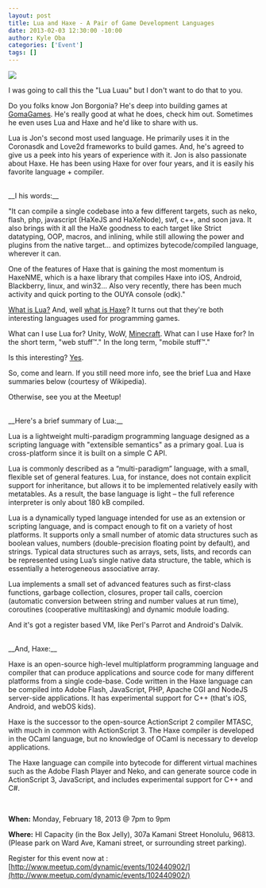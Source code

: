 ```yaml
--- 
layout: post
title: Lua and Haxe - A Pair of Game Development Languages
date: 2013-02-03 12:30:00 -10:00
author: Kyle Oba
categories: ['Event']
tags: []
---
```


<img src="http://photos4.meetupstatic.com/photos/event/c/5/f/0/global_119870672.jpeg"></img>

I was going to call this the "Lua Luau" but I don't want to do that to you.

Do you folks know Jon Borgonia?  He's deep into building games at [GomaGames](http://gomagames.com/).  He's really good at what he does, check him out.  Sometimes he even uses Lua and Haxe and he'd like to share with us.

Lua is Jon's second most used language. He primarily uses it in the Coronasdk and Love2d frameworks to build games.  And, he's agreed to give us a peek into his years of experience with it.  Jon is also passionate about Haxe.  He has been using Haxe for over four years, and it is easily his favorite language + compiler.

<br/>
__I his words:__

"It can compile a single codebase into a few different targets, such as neko, flash, php, javascript (HaXeJS and HaXeNode), swf, c++, and soon java. It also brings with it all the HaXe goodness to each target like Strict datatyping, OOP, macros, and inlining, while still allowing the power and plugins from the native target... and optimizes bytecode/compiled language, wherever it can.

One of the features of Haxe that is gaining the most momentum is HaxeNME, which is a haxe library that compiles Haxe into iOS, Android, Blackberry, linux, and win32... Also very recently, there has been much activity and quick porting to the OUYA console (odk)."

[What is Lua?](http://goo.gl/XswD6) And, well [what is Haxe](http://en.wikipedia.org/wiki/Haxe)? It turns out that they're both interesting languages used for programming games.

What can I use Lua for? Unity, WoW, [Minecraft](http://www.simonmonk.org/?page_id=253). What can I use Haxe for? In the short term, "web stuff™."  In the long term, "mobile stuff™."

Is this interesting? [Yes](http://gifs.gifbin.com/20048442yu.gif).

So, come and learn.  If you still need more info, see the brief Lua and Haxe summaries below (courtesy of Wikipedia).

Otherwise, see you at the Meetup!

 
<br/>
__Here's a brief summary of Lua:__

Lua is a lightweight multi-paradigm programming language designed as a scripting language with "extensible semantics" as a primary goal. Lua is cross-platform since it is built on a simple C API.

Lua is commonly described as a “multi-paradigm” language, with a small, flexible set of general features. Lua, for instance, does not contain explicit support for inheritance, but allows it to be implemented relatively easily with metatables.  As a result, the base language is light – the full reference interpreter is only about 180 kB compiled.

Lua is a dynamically typed language intended for use as an extension or scripting language, and is compact enough to fit on a variety of host platforms. It supports only a small number of atomic data structures such as boolean values, numbers (double-precision floating point by default), and strings. Typical data structures such as arrays, sets, lists, and records can be represented using Lua’s single native data structure, the table, which is essentially a heterogeneous associative array.

Lua implements a small set of advanced features such as first-class functions, garbage collection, closures, proper tail calls, coercion (automatic conversion between string and number values at run time), coroutines (cooperative multitasking) and dynamic module loading.

And it's got a register based VM, like Perl's Parrot and Android's Dalvik.

<br/>
__And, Haxe:__

Haxe is an open-source high-level multiplatform programming language and compiler that can produce applications and source code for many different platforms from a single code-base. Code written in the Haxe language can be compiled into Adobe Flash, JavaScript, PHP, Apache CGI and NodeJS server-side applications. It has experimental support for C++ (that's iOS, Android, and webOS kids).

Haxe is the successor to the open-source ActionScript 2 compiler MTASC, with much in common with ActionScript 3. The Haxe compiler is developed in the OCaml language, but no knowledge of OCaml is necessary to develop applications.

The Haxe language can compile into bytecode for different virtual machines such as the Adobe Flash Player and Neko, and can generate source code in ActionScript 3, JavaScript, and includes experimental support for C++ and C#.

<br/>

__When:__ Monday, February 18, 2013 @ 7pm to 9pm

__Where:__ HI Capacity (in the Box Jelly), 307a Kamani Street Honolulu, 96813. (Please park on Ward Ave, Kamani street, or surrounding street parking).


Register for this event now at :
[http://www.meetup.com/dynamic/events/102440902/](http://www.meetup.com/dynamic/events/102440902/)